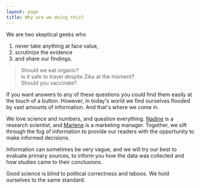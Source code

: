 ```yaml
---
layout: page
title: Why are we doing this?
---
```


We are two skeptical geeks who

 1. never take anything at face value,
 2. scrutinize the evidence
 3. and share our findings.

> Should we eat organic?<br>
> Is it safe to travel despite Zika at the moment?<br>
> Should you vaccinate?

If you want answers to any of these questions you could find them easily at the touch of a button. However, in today's world we find ourselves flooded by vast amounts of information. And that's where we come in.

We love science and numbers, and question everything. [Nadine](/author/nadine) is a research scientist, and [Marlene](/author/marlene) is a marketing manager. Together, we sift through the fog of information to provide our readers with the opportunity to make informed decisions.

Information can sometimes be very vague, and we will try our best to evaluate primary sources, to inform you how the data was collected and how studies came to their conclusions.

Good science is blind to political correctness and taboos. We hold ourselves to the same standard.

